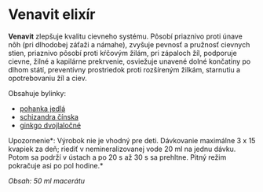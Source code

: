 Venavit elixír
==============

**Venavit** zlepšuje kvalitu cievneho systému. Pôsobí priaznivo proti únave nôh
(pri dlhodobej záťaži a námahe), zvyšuje pevnosť a pružnosť cievnych stien,
priaznivo pôsobí proti kŕčovým žilám, pri zápaloch žíl, podporuje cievne, žilné
a kapilárne prekrvenie, osviežuje unavené dolné končatiny po dlhom státí,
preventívny prostriedok proti rozšíreným žilkám, starnutiu a opotrebovaniu žíl a
ciev.

Obsahuje bylinky:

* [pohanka jedlá](/sip/bylinky/pohanka-jedla)
* [schizandra čínska](/sip/bylinky/schizandra-cinska)
* [ginkgo dvojlaločné](/sip/bylinky/ginkgo-dvojlalocne)

Upozornenie*: Výrobok nie je vhodný pre deti. Dávkovanie maximálne 3 x 15
kvapiek za deň; riediť v nemineralizovanej vode 20 ml na jednu dávku. Potom sa
podrží v ústach a po 20 s až 30 s sa prehltne. Pitný režim pokračuje asi po pol
hodine.*

*Obsah: 50 ml macerátu*

